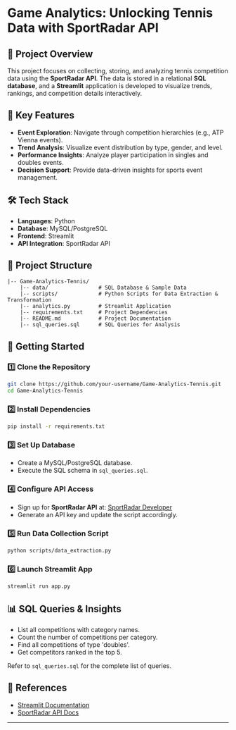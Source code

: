 # Game Analytics: Unlocking Tennis Data with SportRadar API

## 📌 Project Overview

This project focuses on collecting, storing, and analyzing tennis competition data using the **SportRadar API**. The data is stored in a relational **SQL database**, and a **Streamlit** application is developed to visualize trends, rankings, and competition details interactively.

## 🎯 Key Features

- **Event Exploration**: Navigate through competition hierarchies (e.g., ATP Vienna events).
- **Trend Analysis**: Visualize event distribution by type, gender, and level.
- **Performance Insights**: Analyze player participation in singles and doubles events.
- **Decision Support**: Provide data-driven insights for sports event management.

## 🛠️ Tech Stack

- **Languages**: Python
- **Database**: MySQL/PostgreSQL
- **Frontend**: Streamlit
- **API Integration**: SportRadar API

## 📂 Project Structure

```
|-- Game-Analytics-Tennis/
    |-- data/                # SQL Database & Sample Data
    |-- scripts/             # Python Scripts for Data Extraction & Transformation
    |-- analytics.py         # Streamlit Application
    |-- requirements.txt     # Project Dependencies
    |-- README.md            # Project Documentation
    |-- sql_queries.sql      # SQL Queries for Analysis
```

## 🚀 Getting Started

### 1️⃣ Clone the Repository

```sh
git clone https://github.com/your-username/Game-Analytics-Tennis.git
cd Game-Analytics-Tennis
```

### 2️⃣ Install Dependencies

```sh
pip install -r requirements.txt
```

### 3️⃣ Set Up Database

- Create a MySQL/PostgreSQL database.
- Execute the SQL schema in `sql_queries.sql`.

### 4️⃣ Configure API Access

- Sign up for **SportRadar API** at: [SportRadar Developer](https://developer.sportradar.com/)
- Generate an API key and update the script accordingly.

### 5️⃣ Run Data Collection Script

```sh
python scripts/data_extraction.py
```

### 6️⃣ Launch Streamlit App

```sh
streamlit run app.py
```

## 📊 SQL Queries & Insights

- List all competitions with category names.
- Count the number of competitions per category.
- Find all competitions of type 'doubles'.
- Get competitors ranked in the top 5.

Refer to `sql_queries.sql` for the complete list of queries.


## 🔗 References

- [Streamlit Documentation](https://docs.streamlit.io/)
- [SportRadar API Docs](https://developer.sportradar.com/)

---
